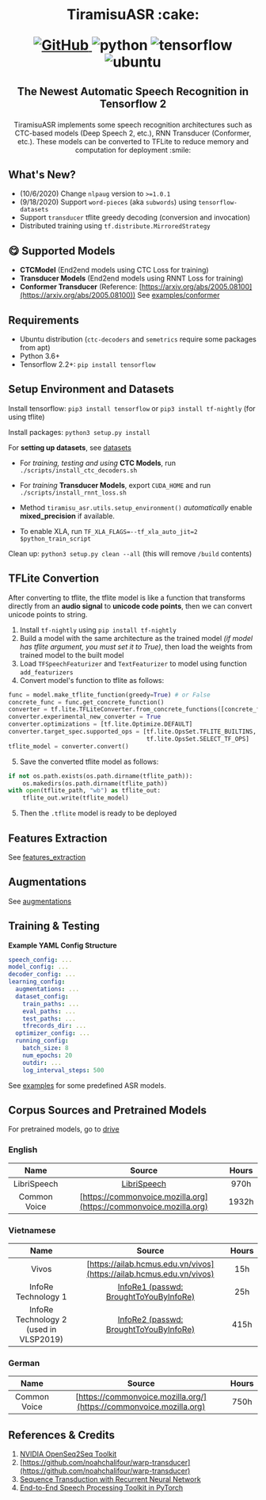 <h1 align="center">
<p>TiramisuASR :cake:</p>
<p align="center">
<a href="https://github.com/usimarit/TiramisuASR/blob/master/LICENSE">
  <img alt="GitHub" src="https://img.shields.io/github/license/usimarit/TiramisuASR?style=for-the-badge&logo=apache">
</a>
<img alt="python" src="https://img.shields.io/badge/python-%3E%3D3.6-blue?style=for-the-badge&logo=python">
<img alt="tensorflow" src="https://img.shields.io/badge/tensorflow-%3E%3D2.3.0-orange?style=for-the-badge&logo=tensorflow">
<img alt="ubuntu" src="https://img.shields.io/badge/ubuntu-%3E%3D18.04-blueviolet?style=for-the-badge&logo=ubuntu">
</p>
</h1>
<h2 align="center">
<p>The Newest Automatic Speech Recognition in Tensorflow 2</p>
</h2>

<p align="center">
TiramisuASR implements some speech recognition architectures such as CTC-based models (Deep Speech 2, etc.), RNN Transducer (Conformer, etc.). These models can be converted to TFLite to reduce memory and computation for deployment :smile:
</p>

## What's New?

- (10/6/2020) Change `nlpaug` version to `>=1.0.1`
- (9/18/2020) Support `word-pieces` (aka `subwords`) using `tensorflow-datasets`
- Support `transducer` tflite greedy decoding (conversion and invocation)
- Distributed training using `tf.distribute.MirroredStrategy`

## :yum: Supported Models

- **CTCModel** (End2end models using CTC Loss for training)
- **Transducer Models** (End2end models using RNNT Loss for training)
- **Conformer Transducer** (Reference: [https://arxiv.org/abs/2005.08100](https://arxiv.org/abs/2005.08100))
  See [examples/conformer](./examples/conformer)

## Requirements

- Ubuntu distribution (`ctc-decoders` and `semetrics` require some packages from apt)
- Python 3.6+
- Tensorflow 2.2+: `pip install tensorflow`

## Setup Environment and Datasets

Install tensorflow: `pip3 install tensorflow` or `pip3 install tf-nightly` (for using tflite)

Install packages: `python3 setup.py install`

For **setting up datasets**, see [datasets](./tiramisu_asr/datasets/README.md)

- For _training, testing and using_ **CTC Models**, run `./scripts/install_ctc_decoders.sh`

- For _training_ **Transducer Models**, export `CUDA_HOME` and run `./scripts/install_rnnt_loss.sh`

- Method `tiramisu_asr.utils.setup_environment()` _automatically_ enable **mixed_precision** if available.

- To enable XLA, run `TF_XLA_FLAGS=--tf_xla_auto_jit=2 $python_train_script`

Clean up: `python3 setup.py clean --all` (this will remove `/build` contents)

## TFLite Convertion

After converting to tflite, the tflite model is like a function that transforms directly from an **audio signal** to **unicode code points**, then we can convert unicode points to string.

1. Install `tf-nightly` using `pip install tf-nightly`
2. Build a model with the same architecture as the trained model _(if model has tflite argument, you must set it to True)_, then load the weights from trained model to the built model
3. Load `TFSpeechFeaturizer` and `TextFeaturizer` to model using function `add_featurizers`
4. Convert model's function to tflite as follows:

```python
func = model.make_tflite_function(greedy=True) # or False
concrete_func = func.get_concrete_function()
converter = tf.lite.TFLiteConverter.from_concrete_functions([concrete_func])
converter.experimental_new_converter = True
converter.optimizations = [tf.lite.Optimize.DEFAULT]
converter.target_spec.supported_ops = [tf.lite.OpsSet.TFLITE_BUILTINS,
                                       tf.lite.OpsSet.SELECT_TF_OPS]
tflite_model = converter.convert()
```

5. Save the converted tflite model as follows:

```python
if not os.path.exists(os.path.dirname(tflite_path)):
    os.makedirs(os.path.dirname(tflite_path))
with open(tflite_path, "wb") as tflite_out:
    tflite_out.write(tflite_model)
```

5. Then the `.tflite` model is ready to be deployed

## Features Extraction

See [features_extraction](./tiramisu_asr/featurizers/README.md)

## Augmentations

See [augmentations](./tiramisu_asr/augmentations/README.md)

## Training & Testing

**Example YAML Config Structure**

```yaml
speech_config: ...
model_config: ...
decoder_config: ...
learning_config:
  augmentations: ...
  dataset_config:
    train_paths: ...
    eval_paths: ...
    test_paths: ...
    tfrecords_dir: ...
  optimizer_config: ...
  running_config:
    batch_size: 8
    num_epochs: 20
    outdir: ...
    log_interval_steps: 500
```

See [examples](./examples/) for some predefined ASR models.

## Corpus Sources and Pretrained Models

For pretrained models, go to [drive](https://drive.google.com/drive/folders/1BD0AK30n8hc-yR28C5FW3LqzZxtLOQfl?usp=sharing)

### English

|   **Name**   |                             **Source**                             | **Hours** |
| :----------: | :----------------------------------------------------------------: | :-------: |
| LibriSpeech  |              [LibriSpeech](http://www.openslr.org/12)              |   970h    |
| Common Voice | [https://commonvoice.mozilla.org](https://commonvoice.mozilla.org) |   1932h   |

### Vietnamese

|                **Name**                |                                       **Source**                                       | **Hours** |
| :------------------------------------: | :------------------------------------------------------------------------------------: | :-------: |
|                 Vivos                  |          [https://ailab.hcmus.edu.vn/vivos](https://ailab.hcmus.edu.vn/vivos)          |    15h    |
|          InfoRe Technology 1           |  [InfoRe1 (passwd: BroughtToYouByInfoRe)](https://files.huylenguyen.com/25hours.zip)   |    25h    |
| InfoRe Technology 2 (used in VLSP2019) | [InfoRe2 (passwd: BroughtToYouByInfoRe)](https://files.huylenguyen.com/audiobooks.zip) |   415h    |

### German

|   **Name**   |                             **Source**                              | **Hours** |
| :----------: | :-----------------------------------------------------------------: | :-------: |
| Common Voice | [https://commonvoice.mozilla.org/](https://commonvoice.mozilla.org) |   750h    |

## References & Credits

1. [NVIDIA OpenSeq2Seq Toolkit](https://github.com/NVIDIA/OpenSeq2Seq)
2. [https://github.com/noahchalifour/warp-transducer](https://github.com/noahchalifour/warp-transducer)
3. [Sequence Transduction with Recurrent Neural Network](https://arxiv.org/abs/1211.3711)
4. [End-to-End Speech Processing Toolkit in PyTorch](https://github.com/espnet/espnet)
